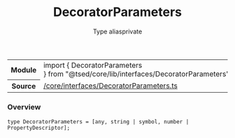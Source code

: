 
<header class="symbol-info-header"><h1 id="decoratorparameters">DecoratorParameters</h1><label class="symbol-info-type-label type">Type alias</label><label class="api-type-label private" title="private">private</label></header>
<!-- summary -->
<section class="symbol-info"><table class="is-full-width"><tbody><tr><th>Module</th><td><div class="lang-typescript"><span class="token keyword">import</span> { DecoratorParameters }&nbsp;<span class="token keyword">from</span>&nbsp;<span class="token string">"@tsed/core/lib/interfaces/DecoratorParameters"</span></div></td></tr><tr><th>Source</th><td><a href="https://github.com/Romakita/ts-express-decorators/blob/v4.15.2/src//core/interfaces/DecoratorParameters.ts#L0-L0">/core/interfaces/DecoratorParameters.ts</a></td></tr></tbody></table></section>
<!-- overview -->


### Overview


<pre><code class="typescript-lang ">type DecoratorParameters = <span class="token punctuation">[</span><span class="token keyword">any</span><span class="token punctuation">,</span> <span class="token keyword">string</span> | symbol<span class="token punctuation">,</span> <span class="token keyword">number</span> | PropertyDescriptor<span class="token punctuation">]</span><span class="token punctuation">;</span></code></pre>


<!-- Parameters -->

<!-- Description -->

<!-- Members -->

